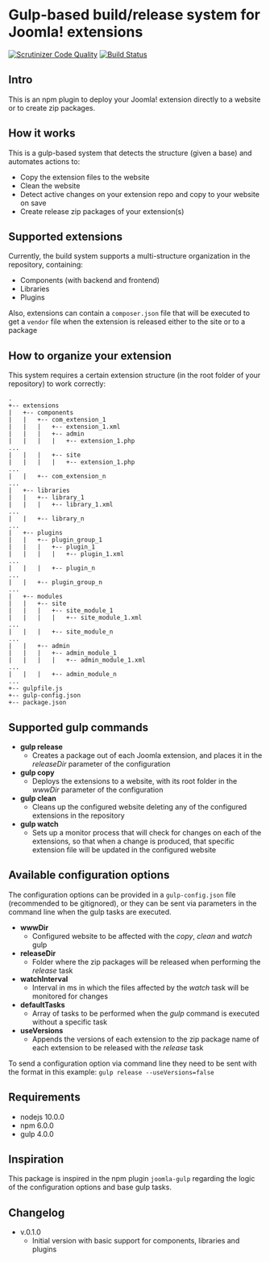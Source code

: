 # Gulp-based build/release system for Joomla! extensions

[![Scrutinizer Code Quality](https://scrutinizer-ci.com/g/redCOMPONENT-COM/joomla-build/badges/quality-score.png?b=master)](https://scrutinizer-ci.com/g/redCOMPONENT-COM/joomla-build/?branch=master)
[![Build Status](https://scrutinizer-ci.com/g/redCOMPONENT-COM/joomla-build/badges/build.png?b=master)](https://scrutinizer-ci.com/g/redCOMPONENT-COM/joomla-build/build-status/master)

## Intro

This is an npm plugin to deploy your Joomla! extension directly to a website or to create zip packages.

## How it works

This is a gulp-based system that detects the structure (given a base) and automates actions to:

-   Copy the extension files to the website
-   Clean the website
-   Detect active changes on your extension repo and copy to your website on save
-   Create release zip packages of your extension(s)

## Supported extensions

Currently, the build system supports a multi-structure organization in the repository, containing:

-   Components (with backend and frontend)
-   Libraries
-   Plugins

Also, extensions can contain a `composer.json` file that will be executed to get a `vendor` file when the extension is released either to the site or to a package

## How to organize your extension

This system requires a certain extension structure (in the root folder of your repository) to work correctly:

```
.
+-- extensions
|   +-- components
|   |   +-- com_extension_1
|   |   |   +-- extension_1.xml
|   |   |   +-- admin
|   |   |   |   +-- extension_1.php
...
|   |   |   +-- site
|   |   |   |   +-- extension_1.php
...
|   |   +-- com_extension_n
...
|   +-- libraries
|   |   +-- library_1
|   |   |   +-- library_1.xml
...
|   |   +-- library_n
...
|   +-- plugins
|   |   +-- plugin_group_1
|   |   |   +-- plugin_1
|   |   |   |   +-- plugin_1.xml
...
|   |   |   +-- plugin_n
...
|   |   +-- plugin_group_n
...
|   +-- modules
|   |   +-- site
|   |   |   +-- site_module_1
|   |   |   |   +-- site_module_1.xml
...
|   |   |   +-- site_module_n
...
|   |   +-- admin
|   |   |   +-- admin_module_1
|   |   |   |   +-- admin_module_1.xml
...
|   |   |   +-- admin_module_n
...
+-- gulpfile.js
+-- gulp-config.json
+-- package.json
```

## Supported gulp commands

-   **gulp release**
    -   Creates a package out of each Joomla extension, and places it in the _releaseDir_ parameter of the configuration
-   **gulp copy**
    -   Deploys the extensions to a website, with its root folder in the _wwwDir_ parameter of the configuration
-   **gulp clean**
    -   Cleans up the configured website deleting any of the configured extensions in the repository
-   **gulp watch**
    -   Sets up a monitor process that will check for changes on each of the extensions, so that when a change is produced, that specific extension file will be updated in the configured website

## Available configuration options

The configuration options can be provided in a `gulp-config.json` file (recommended to be gitignored), or they can be sent via parameters in the command line when the gulp tasks are executed.

-   **wwwDir**
    -   Configured website to be affected with the _copy_, _clean_ and _watch_ gulp
-   **releaseDir**
    -   Folder where the zip packages will be released when performing the _release_ task
-   **watchInterval**
    -   Interval in ms in which the files affected by the _watch_ task will be monitored for changes
-   **defaultTasks**
    -   Array of tasks to be performed when the _gulp_ command is executed without a specific task
-   **useVersions**
    -   Appends the versions of each extension to the zip package name of each extension to be released with the _release_ task

To send a configuration option via command line they need to be sent with the format in this example: `gulp release --useVersions=false`

## Requirements

-   nodejs 10.0.0
-   npm 6.0.0
-   gulp 4.0.0

## Inspiration

This package is inspired in the npm plugin `joomla-gulp` regarding the logic of the configuration options and base gulp tasks.

## Changelog

-   v.0.1.0
    -   Initial version with basic support for components, libraries and plugins
